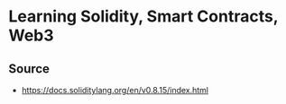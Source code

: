 # Learning Solidity, Smart Contracts, Web3

## Source

- https://docs.soliditylang.org/en/v0.8.15/index.html
